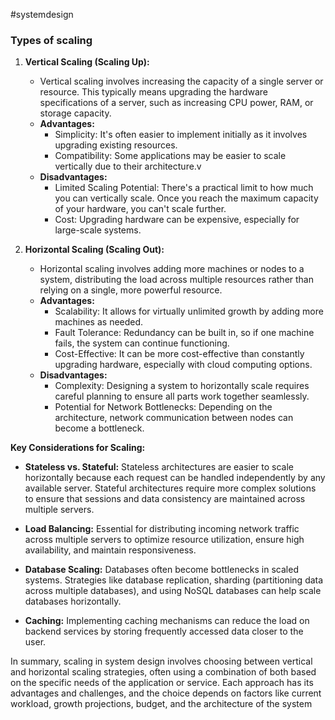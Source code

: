 #systemdesign
### Types of scaling

1. **Vertical Scaling (Scaling Up):**
    
    - Vertical scaling involves increasing the capacity of a single server or resource. This typically means upgrading the hardware specifications of a server, such as increasing CPU power, RAM, or storage capacity.
    - **Advantages:**
        - Simplicity: It's often easier to implement initially as it involves upgrading existing resources.
        - Compatibility: Some applications may be easier to scale vertically due to their architecture.v
    - **Disadvantages:**
        - Limited Scaling Potential: There's a practical limit to how much you can vertically scale. Once you reach the maximum capacity of your hardware, you can't scale further.
        - Cost: Upgrading hardware can be expensive, especially for large-scale systems.
2. **Horizontal Scaling (Scaling Out):**
    
    - Horizontal scaling involves adding more machines or nodes to a system, distributing the load across multiple resources rather than relying on a single, more powerful resource.
    - **Advantages:**
        - Scalability: It allows for virtually unlimited growth by adding more machines as needed.
        - Fault Tolerance: Redundancy can be built in, so if one machine fails, the system can continue functioning.
        - Cost-Effective: It can be more cost-effective than constantly upgrading hardware, especially with cloud computing options.
    - **Disadvantages:**
        - Complexity: Designing a system to horizontally scale requires careful planning to ensure all parts work together seamlessly.
        - Potential for Network Bottlenecks: Depending on the architecture, network communication between nodes can become a bottleneck.

**Key Considerations for Scaling:**

- **Stateless vs. Stateful:** Stateless architectures are easier to scale horizontally because each request can be handled independently by any available server. Stateful architectures require more complex solutions to ensure that sessions and data consistency are maintained across multiple servers.
    
- **Load Balancing:** Essential for distributing incoming network traffic across multiple servers to optimize resource utilization, ensure high availability, and maintain responsiveness.
    
- **Database Scaling:** Databases often become bottlenecks in scaled systems. Strategies like database replication, sharding (partitioning data across multiple databases), and using NoSQL databases can help scale databases horizontally.
    
- **Caching:** Implementing caching mechanisms can reduce the load on backend services by storing frequently accessed data closer to the user.
    

In summary, scaling in system design involves choosing between vertical and horizontal scaling strategies, often using a combination of both based on the specific needs of the application or service. Each approach has its advantages and challenges, and the choice depends on factors like current workload, growth projections, budget, and the architecture of the system